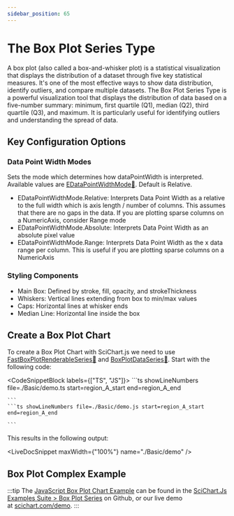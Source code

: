 ```yaml
---
sidebar_position: 65
---
```


# The Box Plot Series Type

A box plot (also called a box-and-whisker plot) is a statistical visualization that displays the distribution of a dataset through five key statistical measures. It's one of the most effective ways to show data distribution, identify outliers, and compare multiple datasets. The Box Plot Series Type is a powerful visualization tool that displays the distribution of data based on a five-number summary: minimum, first quartile (Q1), median (Q2), third quartile (Q3), and maximum. It is particularly useful for identifying outliers and understanding the spread of data.

## Key Configuration Options

### Data Point Width Modes
Sets the mode which determines how dataPointWidth is interpreted. Available values are [EDataPointWidthMode:blue_book:](https://www.scichart.com/documentation/js/v4/typedoc/enums/edatapointwidthmode.html). Default is Relative.

- EDataPointWidthMode.Relative: Interprets Data Point Width as a relative to the full width which is axis length / number of columns. This assumes that there are no gaps in the data. If you are plotting sparse columns on a NumericAxis, consider Range mode
- EDataPointWidthMode.Absolute: Interprets Data Point Width as an absolute pixel value
- EDataPointWidthMode.Range: Interprets Data Point Width as the x data range per column. This is useful if you are plotting sparse columns on a NumericAxis

### Styling Components

- Main Box: Defined by stroke, fill, opacity, and strokeThickness
- Whiskers: Vertical lines extending from box to min/max values
- Caps: Horizontal lines at whisker ends
- Median Line: Horizontal line inside the box


## Create a Box Plot Chart

To create a Box Plot Chart with SciChart.js we need to use [FastBoxPlotRenderableSeries:blue_book:](https://www.scichart.com/documentation/js/v4/typedoc/classes/fastboxplotrenderableseries.html) and [BoxPlotDataSeries:blue_book:](https://www.scichart.com/documentation/js/v4/typedoc/classes/boxplotdataseries.html). Start with the following code:

<CodeSnippetBlock labels={["TS", "JS"]}>
    ```ts showLineNumbers file=./Basic/demo.ts start=region_A_start end=region_A_end
 
    ```
    ```ts showLineNumbers file=./Basic/demo.js start=region_A_start end=region_A_end
 
    ```
 
</CodeSnippetBlock>

This results in the following output: 

<LiveDocSnippet maxWidth={"100%"} name="./Basic/demo" />

## Box Plot Complex Example

:::tip
The [JavaScript Box Plot Chart Example](https://stagingdemo2.scichart.com/demo/iframe/box-plot-chart) can be found in the [SciChart.Js Examples Suite > Box Plot Series](https://github.com/ABTSoftware/SciChart.JS.Examples/tree/release_v4.0/Examples/src/components/Examples/Charts2D/BasicChartTypes/BoxPlotChart) on Github, or our live demo at [scichart.com/demo](https://stagingdemo2.scichart.com/demo).
:::

<ChartFromSciChartDemo
    src="https://stagingdemo2.scichart.com/demo/iframe/box-plot-chart"
    title="Box Plot Series Chart"
/>



